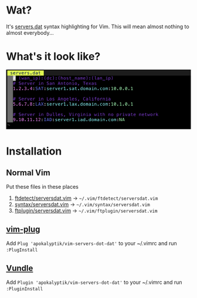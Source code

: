 # Wat?
It's [servers.dat](http://code.svn.wordpress.org/servermattic/etc/servers.dat) syntax highlighting for Vim.  This will mean almost nothing to almost everybody...

# What's it look like?

![example](example.png)

# Installation

## Normal Vim

Put these files in these places

1. [ftdetect/serversdat.vim](ftdetect/serversdat.vim) -> `~/.vim/ftdetect/serversdat.vim `
2. [syntax/serversdat.vim](syntax/serversdat.vim) -> `~/.vim/syntax/serversdat.vim`
3. [ftplugin/serversdat.vim](ftplugin/serversdat.vim) -> `~/.vim/ftplugin/serversdat.vim`

## [vim-plug](https://github.com/junegunn/vim-plug)

Add `Plug 'apokalyptik/vim-servers-dot-dat'` to your ~/.vimrc and run `:PlugInstall`

## [Vundle](https://github.com/VundleVim/Vundle.vim)

Add `Plugin 'apokalyptik/vim-servers-dot-dat'` to your ~/.vimrc and run `:PluginInstall`
